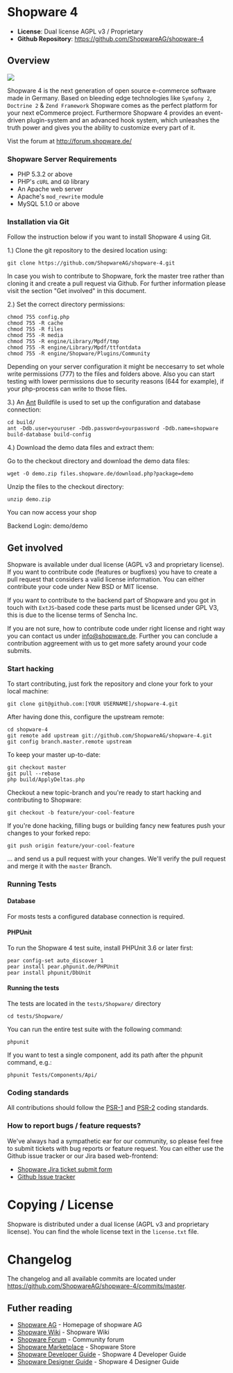 # Shopware 4

- **License**: Dual license AGPL v3 / Proprietary
- **Github Repository**: <https://github.com/ShopwareAG/shopware-4>

## Overview

![](http://www.shopware.de/templates/0/de/media/img/sw4_home/banner_home_top.png)

Shopware 4 is the next generation of open source e-commerce software made in Germany. Based on bleeding edge technologies like `Symfony 2`, `Doctrine 2` & `Zend Framework` Shopware comes as the perfect platform for your next eCommerce project.
Furthermore Shopware 4 provides an event-driven plugin-system and an advanced hook system, which unleashes the truth power and gives you the ability to customize every part of it.

Vist the forum at <http://forum.shopware.de/>

### Shopware Server Requirements

- PHP 5.3.2 or above
- PHP's `cURL` and `GD` library
- An Apache web server
- Apache's `mod_rewrite` module
- MySQL 5.1.0 or above

### Installation via Git

Follow the instruction below if you want to install Shopware 4 using Git.

1.) Clone the git repository to the desired location using:

    git clone https://github.com/ShopwareAG/shopware-4.git

In case you wish to contribute to Shopware, fork the master tree rather than cloning it and create a pull request via Github. For further information please visit the section "Get involved" in this document.

2.) Set the correct directory permissions:

    chmod 755 config.php
    chmod 755 -R cache
    chmod 755 -R files
    chmod 755 -R media
    chmod 755 -R engine/Library/Mpdf/tmp
    chmod 755 -R engine/Library/Mpdf/ttfontdata
    chmod 755 -R engine/Shopware/Plugins/Community


Depending on your server configuration it might be neccesarry to set whole write permissions (777) to the files and folders above.
Also you can start testing with lower permissions due to security reasons (644 for example), if your php-process can write to
those files.

3.) An [Ant](http://ant.apache.org/) Buildfile is used to set up the configuration and database connection:

    cd build/
    ant -Ddb.user=youruser -Ddb.password=yourpassword -Ddb.name=shopware build-database build-config

4.) Download the demo data files and extract them:

Go to the checkout directory and download the demo data files:

	wget -O demo.zip files.shopware.de/download.php?package=demo

Unzip the files to the checkout directory:

	unzip demo.zip

You can now access your shop

Backend Login: demo/demo

## Get involved

Shopware is available under dual license (AGPL v3 and proprietary license). If you want to contribute code (features or bugfixes) you have to create a pull request that considers a valid license information. You can either contribute your code under New BSD or MIT license.

If you want to contribute to the backend part of Shopware and you got in touch with `ExtJS`-based code these parts must be licensed under GPL V3, this is due to the license terms of Sencha Inc.

If you are not sure, how to contribute code under right license and right way you can contact us under <info@shopware.de>. Further you can conclude a contribution aggreement with us to get more safety around your code submits.

### Start hacking

To start contributing, just fork the repository and clone your fork to your local machine:

    git clone git@github.com:[YOUR USERNAME]/shopware-4.git

After having done this, configure the upstream remote:

    cd shopware-4
    git remote add upstream git://github.com/ShopwareAG/shopware-4.git
    git config branch.master.remote upstream

To keep your master up-to-date:

    git checkout master
    git pull --rebase
    php build/ApplyDeltas.php

Checkout a new topic-branch and you're ready to start hacking and contributing to Shopware:

    git checkout -b feature/your-cool-feature

If you're done hacking, filling bugs or building fancy new features push your changes to your forked repo:

    git push origin feature/your-cool-feature


... and send us a pull request with your changes. We'll verify the pull request and merge it with the `master` Branch.

### Running Tests
#### Database
For mosts tests a configured database connection is required.

#### PHPUnit
To run the Shopware 4 test suite, install PHPUnit 3.6 or later first:

    pear config-set auto_discover 1
    pear install pear.phpunit.de/PHPUnit
    pear install phpunit/DbUnit

#### Running the tests
The tests are located in the `tests/Shopware/` directory

    cd tests/Shopware/

You can run the entire test suite with the following command:

    phpunit

If you want to test a single component, add its path after the phpunit command, e.g.:

    phpunit Tests/Components/Api/


### Coding standards
All contributions should follow the [PSR-1](https://github.com/php-fig/fig-standards/blob/master/accepted/PSR-1-basic-coding-standard.md) and [PSR-2](https://github.com/php-fig/fig-standards/blob/master/accepted/PSR-2-coding-style-guide.md) coding
standards.


### How to report bugs / feature requests?

We've always had a sympathetic ear for our community, so please feel free to submit tickets with bug reports or feature request. You can either use the Github issue tracker or our Jira based web-frontend:

* [Shopware Jira ticket submit form](http://jira.shopware.de/jira)
* [Github Issue tracker](https://github.com/ShopwareAG/shopware-4/issues)

# Copying / License

Shopware is distributed under a dual license (AGPL v3 and proprietary license). You can find the whole license text in the `license.txt` file.

# Changelog

The changelog and all available commits are located under <https://github.com/ShopwareAG/shopware-4/commits/master>.

## Futher reading

* [Shopware AG](http://www.shopware.de) - Homepage of shopware AG
* [Shopware Wiki](http://wiki.shopware.de) - Shopware Wiki
* [Shopware Forum](http://forum.shopware.de) - Community forum
* [Shopware Marketplace](http://store.shopware.de) - Shopware Store
* [Shopware Developer Guide](http://wiki.shopware.de/Developers-Guide_cat_487.html) - Shopware 4 Developer Guide
* [Shopware Designer Guide](http://wiki.shopware.de/Designers-Guide_cat_486.html) - Shopware 4 Designer Guide
